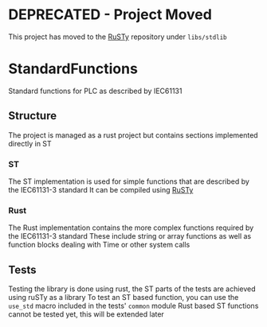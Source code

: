 # DEPRECATED - Project Moved
This project has moved to the [RuSTy](https://github.com/PLC-lang/rusty/) repository under `libs/stdlib`

# StandardFunctions
Standard functions for PLC as described by IEC61131

## Structure
The project is managed as a rust project but contains sections implemented directly in ST

### ST
The ST implementation is used for simple functions that are described by the IEC61131-3 standard
It can be compiled using [RuSTy](https://github.com/PLC-lang/rusty)

### Rust
The Rust implementation contains the more complex functions required by the IEC61131-3 standard
These include string or array functions as well as function blocks dealing with Time or other system calls

## Tests
Testing the library is done using rust, the ST parts of the tests are achieved using ruSTy as a library
To test an ST based function, you can use the `use_std` macro included in the tests' `common` module
Rust based ST functions cannot be tested yet, this will be extended later
